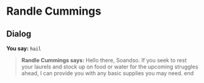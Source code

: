 # Randle Cummings


## Dialog


**You say:** `hail`



>**Randle Cummings says:** Hello there, Soandso.  If you seek to rest your laurels and stock up on food or water for the upcoming struggles ahead, I can provide you with any basic supplies you may need.
end
